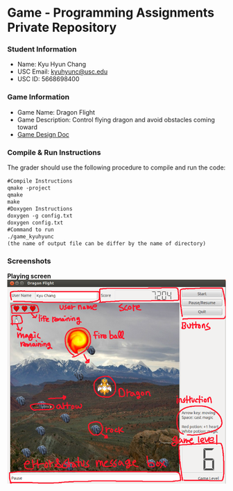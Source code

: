 # Game - Programming Assignments Private Repository
### Student Information
  + Name: Kyu Hyun Chang
  + USC Email: kyuhyunc@usc.edu
  + USC ID: 5668698400

### Game Information
  + Game Name: Dragon Flight
  + Game Description: Control flying dragon and avoid obstacles coming toward
  + [Game Design Doc](GameDesignDoc.md)


### Compile & Run Instructions
The grader should use the following procedure to compile and run the code:
```shell
#Compile Instructions
qmake -project
qmake
make
#Doxygen Instructions
doxygen -g config.txt
doxygen config.txt
#Command to run
./game_kyuhyunc
(the name of output file can be differ by the name of directory)
```

### Screenshots
**Playing screen**
<img src="./pics/playing_screen.png" alt="playing screen"/>
